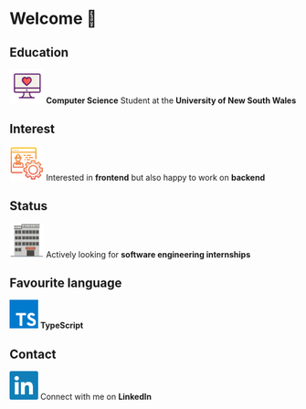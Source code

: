 # Welcome 👋

## Education
[<img src=assets/love.svg alt="MacBook" width="60" />](https://kaiqi-liang.web.app)
**Computer Science** Student at the **University of New South Wales**

## Interest
[<img src=assets/engineering.svg alt="MacBook" width="60" />](https://www.handbook.unsw.edu.au/undergraduate/programs/2021/3778)
Interested in **frontend** but also happy to work on **backend**

## Status
[<img src=assets/software.svg alt="Software Engineering" width="60" />](https://kaiqi-liang.web.app)
Actively looking for **software engineering internships**

## Favourite language
[<img src=assets/typescript.svg alt="TypeScript" width="50" />](https://www.typescriptlang.org)
**TypeScript**

## Contact
[<img src=assets/linkedin.svg alt="LinkedIn" width="50" />](https://www.linkedin.com/in/kaiqiliang)
Connect with me on **LinkedIn**